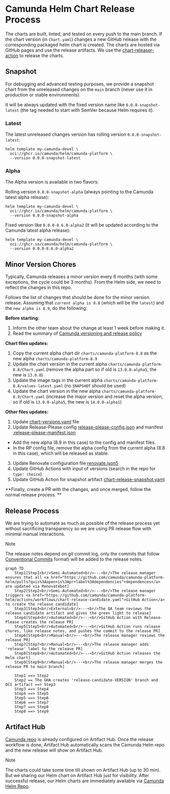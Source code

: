 # Camunda Helm Chart Release Process

The charts are built, linted, and tested on every push to the main branch. If the chart version
(in `Chart.yaml`) changes a new GitHub release with the corresponding packaged helm chart is
created. The charts are hosted via GitHub pages and use the release artifacts. We use the
[chart-releaser-action](https://github.com/helm/chart-releaser-action) to release the charts.

## Snapshot

For debugging and advanced testing purposes, we provide a snapshot chart from the unreleased changes on the `main` branch (never use it in production or stable environments).

It will be always updated with the fixed version name like `0.0.0-snapshot-latest` (the tag needed to start with SemVer because Helm requires it).

### Latest

The latest unreleased changes version has rolling version `0.0.0-snapshot-latest`:

```shell
helm template my-camunda-devel \
  oci://ghcr.io/camunda/helm/camunda-platform \
  --version 0.0.0-snapshot-latest
```

### Alpha

The Alpha version is available in two flavors:

Rolling version `0.0.0-snapshot-alpha` (always pointing to the Camunda latest alpha release):

```shell
helm template my-camunda-devel \
  oci://ghcr.io/camunda/helm/camunda-platform \
  --version 0.0.0-snapshot-alpha
```

Fixed version like `0.0.0-8.6.0-alpha2` (it will be updated according to the Camunda latest alpha release):

```shell
helm template my-camunda-devel \
  oci://ghcr.io/camunda/helm/camunda-platform \
  --version 0.0.0-8.6.0-alpha2
```

## Minor Version Chores

Typically, Camunda releases a minor version every 6 months (with some exceptions, the cycle could be 3 months). From the Helm side, we need to reflect the changes in this repo.

Follows the list of changes that should be done for the minor version release. Assuming that `current alpha is 8.8` (which will be the `latest`) and the `new alpha is 8.9`, do the following:

**Before starting:**

1. Inform the other team about the change at least 1 week before making it.
2. Read the summary of [Camunda versioning and release policy](../charts/README.md)

**Chart files updates:**

1. Copy the current alpha chart dir `charts/camunda-platform-8.8` as the new alpha `charts/camunda-platform-8.9`
2. Update the chart version in the current alpha `charts/camunda-platform-8.8/Chart.yaml` (remove the alpha part so if old is `13.0.0-alpha5`, the new is `13.0.0`)
3. Update the image tags in the current alpha `charts/camunda-platform-8.8/values-latest.yaml` (no `SNAPSHOT` should be used)
4. Update the chart version in the new alpha `charts/camunda-platform-8.9/Chart.yaml` (increase the major version and reset the alpha version, so if old is `13.0.0-alpha5`, the new is `14.0.0-alpha1`)

**Other files updates:**

1. Update [chart-versions.yaml](../charts/chart-versions.yaml) file
2. Update Release-Please config [release-please-config.json](../.github/config/release-please/release-please-config.json) and manifest [.release-please-manifest.json](../.github/config/release-please/.release-please-manifest.json)
  - Add the new alpha (8.9 in this case) to the config and manifest files.
  - In the RP config file, remove the alpha config from the current alpha (8.8 in this case), which will be released as stable.
3. Update Renovate configuration file [renovate.json5](../.github/renovate.json5)
4. Update GitHub Actions with input of versions (search in the repo for `type: choice`)
5. Update GitHub Action for snapshot artifact [chart-release-snapshot.yaml](../.github/workflows/chart-release-snapshot.yaml)

**Finally, create a PR with the changes, and once merged, follow the normal release process.
**

## Release Process

We are trying to automate as much as possible of the release process yet without sacrificing
transparency so we are using PR release flow with minimal manual interactions.

> [!NOTE]
>
> The release notes depend on git commit log, only the commits that follow
[Conventional Commits](https://www.conventionalcommits.org/en/v1.0.0/) format) will be added to
the release notes.

```mermaid
graph TD
    Step1[Step1<br/>Semi-Automated<br/>---<br/>The release manager ensures that all <a href="https://github.com/camunda/camunda-platform-helm/pulls?q=is%3Aopen+is%3Apr+label%3Adependencies">dependences</a> are updated via Renovatebot]
    Step2[Step2<br/>Semi-Automated<br/>---<br/>The release manager triggers <a href="https://github.com/camunda/camunda-platform-helm/actions/workflows/chart-release-candidate.yaml">GitHub Action</a> to create the release candidate]
    Step3[Step3<br/>External<br/>---<br/>The QA team reviews the release candidate artifact and gives the green light to release]
    Step4[Step4<br/>Automated<br/>---<br/>GitHub Action with Release-Please creates the release PR]
    Step5[Step5<br/>Automated<br/>---<br/>GitHub Action runs release chores, like release notes, and pushes the commit to the release PR]
    Step6[Step6<br/>Manual<br/>---<br/>The release manager reviews the release PR]
    Step7[Step7<br/>Manual<br/>---<br/>The release manager adds 'release' label to the release PR]
    Step8[Step8<br/>Automated<br/>---<br/>GitHub Action releases the Helm chart]
    Step9[Step9<br/>Manual<br/>---<br/>The release manager merges the release PR to main branch]

    Step1 ==> Step2
    Step2 == The GHA creates 'release-candidate-VERSION' branch and OCI artifact ==> Step3
    Step3 ==> Step4
    Step4 ==> Step5
    Step5 ==> Step6
    Step6 ==> Step7
    Step7 ==> Step8
    Step8 ==> Step9
```

## Artifact Hub

[Camunda repo](https://artifacthub.io/packages/search?repo=camunda) is already configured on
Artifact Hub. Once the release workflow is done, Artifact Hub automatically scans the Camunda Helm repo
and the new release will show on Artifact Hub.

> [!NOTE]
>
> The charts could take some time till shown on Artifact Hub (up to 30 min).
> But we sharing our Helm chart on Artifact Hub just for visibility. After successful release,
> our Helm charts are immediately available via [Camunda Helm Repo](https://helm.camunda.io).
